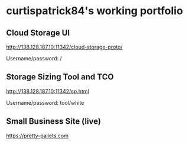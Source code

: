 # curtispatrick84's working portfolio

## Cloud Storage UI
http://138.128.187.10:11342/cloud-storage-proto/

Username/password: <empty>/<empty>

## Storage Sizing Tool and TCO
http://138.128.187.10:11342/sp.html

Username/password: tool/white

## Small Business Site (live)
https://pretty-pallets.com
